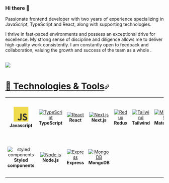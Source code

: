 ### Hi there 👋

<p align="justify" dir="auto">Passionate frontend developer with two years of experience specializing in JavaScript, TypeScript and React, along with supporting technologies.

I thrive in fast-paced environments and possess an exceptional drive for excellence. My strong sense of discipline and diligence allows me to deliver high-quality work consistently. I am constantly open to feedback and collaboration, valuing the growth and success of the team as a whole
.</p>

  <p dir="auto"><br><a href="https://www.linkedin.com/in/dragan-aleksi%C4%87/" rel="nofollow"><img src="https://camo.githubusercontent.com/a493f6833f99fb3c85788d6d9305e6b7a42b838e5ee5d138fd9a8214a7e77472/68747470733a2f2f696d672e736869656c64732e696f2f62616467652f6c696e6b6564696e2d2532333030373742352e7376673f267374796c653d666f722d7468652d6261646765266c6f676f3d6c696e6b6564696e266c6f676f436f6c6f723d7768697465" height="25" data-canonical-src="https://img.shields.io/badge/linkedin-%230077B5.svg?&amp;style=for-the-badge&amp;logo=linkedin&amp;logoColor=white" style="max-width: 100%;"></a>

<h1 id="user-content--technologies--tools" dir="auto"><a class="heading-link" href="#-technologies--tools">🔧 Technologies &amp; Tools<svg class="octicon octicon-link" viewBox="0 0 16 16" version="1.1" width="16" height="16" aria-hidden="true"><path d="m7.775 3.275 1.25-1.25a3.5 3.5 0 1 1 4.95 4.95l-2.5 2.5a3.5 3.5 0 0 1-4.95 0 .751.751 0 0 1 .018-1.042.751.751 0 0 1 1.042-.018 1.998 1.998 0 0 0 2.83 0l2.5-2.5a2.002 2.002 0 0 0-2.83-2.83l-1.25 1.25a.751.751 0 0 1-1.042-.018.751.751 0 0 1-.018-1.042Zm-4.69 9.64a1.998 1.998 0 0 0 2.83 0l1.25-1.25a.751.751 0 0 1 1.042.018.751.751 0 0 1 .018 1.042l-1.25 1.25a3.5 3.5 0 1 1-4.95-4.95l2.5-2.5a3.5 3.5 0 0 1 4.95 0 .751.751 0 0 1-.018 1.042.751.751 0 0 1-1.042.018 1.998 1.998 0 0 0-2.83 0l-2.5 2.5a1.998 1.998 0 0 0 0 2.83Z"></path></svg></a></h1>



<table>
  <tbody><tr>
        <td align="center" height="121" width="121">
      <a href="https://developer.mozilla.org/en-US/docs/Web/JavaScript" target="_blank" rel="noreferrer"> <img src="https://raw.githubusercontent.com/devicons/devicon/master/icons/javascript/javascript-original.svg" alt="javascript" width="48" height="48" style="max-width: 100%;"/> </a>
      <br><strong>Javascript</strong>
    </td>
    <td align="center" height="121" width="121">
      <a target="_blank" rel="noopener noreferrer nofollow" href="https://camo.githubusercontent.com/c04208976fe84f5bfd2111ba446acf65ff373c962ed80bbf7aa028820a5bbd79/68747470733a2f2f63646e2e6a7364656c6976722e6e65742f67682f64657669636f6e732f64657669636f6e2f69636f6e732f747970657363726970742f747970657363726970742d706c61696e2e737667"><img src="https://camo.githubusercontent.com/c04208976fe84f5bfd2111ba446acf65ff373c962ed80bbf7aa028820a5bbd79/68747470733a2f2f63646e2e6a7364656c6976722e6e65742f67682f64657669636f6e732f64657669636f6e2f69636f6e732f747970657363726970742f747970657363726970742d706c61696e2e737667" width="48" height="48" alt="TypeScript" data-canonical-src="https://cdn.jsdelivr.net/gh/devicons/devicon/icons/typescript/typescript-plain.svg" style="max-width: 100%;"></a>
      <br><strong>TypeScript</strong>
    </td>
      <td align="center" height="121" width="121">
      <a target="_blank" rel="noopener noreferrer nofollow" href="https://camo.githubusercontent.com/27d0b117da00485c56d69aef0fa310a3f8a07abecc8aa15fa38c8b78526c60ac/68747470733a2f2f63646e2e6a7364656c6976722e6e65742f67682f64657669636f6e732f64657669636f6e2f69636f6e732f72656163742f72656163742d6f726967696e616c2e737667"><img src="https://camo.githubusercontent.com/27d0b117da00485c56d69aef0fa310a3f8a07abecc8aa15fa38c8b78526c60ac/68747470733a2f2f63646e2e6a7364656c6976722e6e65742f67682f64657669636f6e732f64657669636f6e2f69636f6e732f72656163742f72656163742d6f726967696e616c2e737667" width="48" height="48" alt="React" data-canonical-src="https://cdn.jsdelivr.net/gh/devicons/devicon/icons/react/react-original.svg" style="max-width: 100%;"></a>
      <br><strong>React</strong>
    </td>
   <td align="center" height="121" width="121">
      <a target="_blank" rel="noopener noreferrer nofollow" href="https://camo.githubusercontent.com/26a528f097ecb4f4b3987ad74cd3086870e930d85124c2a352dbde9e3cd14cb7/68747470733a2f2f63646e2e6a7364656c6976722e6e65742f67682f64657669636f6e732f64657669636f6e2f69636f6e732f6e6578746a732f6e6578746a732d6f726967696e616c2e737667"><img src="https://camo.githubusercontent.com/26a528f097ecb4f4b3987ad74cd3086870e930d85124c2a352dbde9e3cd14cb7/68747470733a2f2f63646e2e6a7364656c6976722e6e65742f67682f64657669636f6e732f64657669636f6e2f69636f6e732f6e6578746a732f6e6578746a732d6f726967696e616c2e737667" width="48" height="48" alt="Next.js" data-canonical-src="https://cdn.jsdelivr.net/gh/devicons/devicon/icons/nextjs/nextjs-original.svg" style="max-width: 100%;"></a>
      <br><strong>Next.js</strong>
    </td>
       <td align="center" height="121" width="121">
      <a target="_blank" rel="noopener noreferrer nofollow" href="https://camo.githubusercontent.com/077997d77bfa74b144c9e286e65143b4edc547dc948098491264bb2dde282d6b/68747470733a2f2f63646e2e6a7364656c6976722e6e65742f67682f64657669636f6e732f64657669636f6e2f69636f6e732f7675656a732f7675656a732d6f726967696e616c2e737667"><img src="https://cdn.jsdelivr.net/gh/devicons/devicon/icons/redux/redux-original.svg" width="48" height="48" alt="Redux" data-canonical-src="https://cdn.jsdelivr.net/gh/devicons/devicon/icons/redux/redux-original.svg" style="max-width: 100%;"></a>
      <br><strong>Redux</strong>
    </td>
      <td align="center" height="121" width="121">
      <a target="_blank" rel="noopener noreferrer nofollow" href="https://camo.githubusercontent.com/bdedcbc949feefecc3ff98f7e655ee8151b522e2f32196c648620f5366d909d5/68747470733a2f2f63646e2e6a7364656c6976722e6e65742f67682f64657669636f6e732f64657669636f6e2f69636f6e732f7461696c77696e646373732f7461696c77696e646373732d706c61696e2e737667"><img src="https://camo.githubusercontent.com/bdedcbc949feefecc3ff98f7e655ee8151b522e2f32196c648620f5366d909d5/68747470733a2f2f63646e2e6a7364656c6976722e6e65742f67682f64657669636f6e732f64657669636f6e2f69636f6e732f7461696c77696e646373732f7461696c77696e646373732d706c61696e2e737667" width="48" height="48" alt="Tailwind" data-canonical-src="https://cdn.jsdelivr.net/gh/devicons/devicon/icons/tailwindcss/tailwindcss-plain.svg" style="max-width: 100%;"></a>
      <br><strong>Tailwind</strong>
    </td>
    <td align="center" height="121" width="121">
      <a target="_blank" rel="noopener noreferrer nofollow" href="https://camo.githubusercontent.com/26901b819fb10ef4e2c652aa40e24775247664d84a7597bebb66898a24dddedd/68747470733a2f2f63646e2e6a7364656c6976722e6e65742f67682f64657669636f6e732f64657669636f6e2f69636f6e732f736173732f736173732d6f726967696e616c2e737667"><img src="https://cdn.jsdelivr.net/gh/devicons/devicon/icons/materialui/materialui-original.svg" width="48" height="48" alt="MaterialUI" data-canonical-src="https://cdn.jsdelivr.net/gh/devicons/devicon/icons/materialui/materialui-original.svg" style="max-width: 100%;"></a>
      <br><strong>MaterialUI</strong>
    </td>
  </tr>
  <tr>
    <td align="center" height="121" width="121">
    <img src="https://miro.medium.com/v2/resize:fit:640/format:webp/1*Iohnw2aOQ5EBghVoqKA7VA.png" alt="styled components" width="48" height="48" style="max-width: 100%;"/> 
      <br><strong>Styled components</strong>
    </td>
  <td align="center" height="121" width="121">
      <a target="_blank" rel="noopener noreferrer nofollow" href="https://camo.githubusercontent.com/900baefb89e187c8b32cdbb3b440d1502fe8f30a1a335cc5dc5868af0142f8b1/68747470733a2f2f63646e2e6a7364656c6976722e6e65742f67682f64657669636f6e732f64657669636f6e2f69636f6e732f6e6f64656a732f6e6f64656a732d6f726967696e616c2e737667"><img src="https://camo.githubusercontent.com/900baefb89e187c8b32cdbb3b440d1502fe8f30a1a335cc5dc5868af0142f8b1/68747470733a2f2f63646e2e6a7364656c6976722e6e65742f67682f64657669636f6e732f64657669636f6e2f69636f6e732f6e6f64656a732f6e6f64656a732d6f726967696e616c2e737667" width="48" height="48" alt="Node.js" data-canonical-src="https://cdn.jsdelivr.net/gh/devicons/devicon/icons/nodejs/nodejs-original.svg" style="max-width: 100%;"></a>
      <br><strong>Node.js</strong>
    </td>
      <td align="center" height="121" width="121">
      <a target="_blank" rel="noopener noreferrer nofollow" href="https://camo.githubusercontent.com/40756575fc2fd74b1883ea0cc5c2a49aa7048ab58286f43a121109d69a9ea160/68747470733a2f2f63646e2e6a7364656c6976722e6e65742f67682f64657669636f6e732f64657669636f6e2f69636f6e732f657870726573732f657870726573732d6f726967696e616c2e737667"><img src="https://camo.githubusercontent.com/40756575fc2fd74b1883ea0cc5c2a49aa7048ab58286f43a121109d69a9ea160/68747470733a2f2f63646e2e6a7364656c6976722e6e65742f67682f64657669636f6e732f64657669636f6e2f69636f6e732f657870726573732f657870726573732d6f726967696e616c2e737667" width="48" height="48" alt="Express" data-canonical-src="https://cdn.jsdelivr.net/gh/devicons/devicon/icons/express/express-original.svg" style="max-width: 100%;"></a>
      <br><strong>Express</strong>
    </td>
  <td align="center" height="121" width="121">
      <a target="_blank" rel="noopener noreferrer nofollow" href="https://camo.githubusercontent.com/9ebde7ca22ab3f3b4bf92d2743804ab9e581e413a16cdf3626c2092e69967d80/68747470733a2f2f63646e2e6a7364656c6976722e6e65742f67682f64657669636f6e732f64657669636f6e2f69636f6e732f6d6f6e676f64622f6d6f6e676f64622d6f726967696e616c2e737667"><img src="https://camo.githubusercontent.com/9ebde7ca22ab3f3b4bf92d2743804ab9e581e413a16cdf3626c2092e69967d80/68747470733a2f2f63646e2e6a7364656c6976722e6e65742f67682f64657669636f6e732f64657669636f6e2f69636f6e732f6d6f6e676f64622f6d6f6e676f64622d6f726967696e616c2e737667" width="48" height="48" alt="MongoDB" data-canonical-src="https://cdn.jsdelivr.net/gh/devicons/devicon/icons/mongodb/mongodb-original.svg" style="max-width: 100%;"></a>
      <br><strong>MongoDB</strong>
    </td>
    </td>

  </tr>
</tbody></table>

